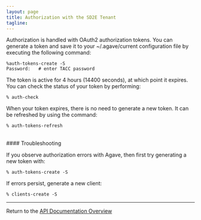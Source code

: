 ```yaml
---
layout: page
title: Authorization with the SD2E Tenant
tagline:
---
```


Authorization is handled with OAuth2 authorization tokens. You can generate
a token and save it to your ~/.agave/current configuration file by executing
the following command:
```
%auth-tokens-create -S
Password:   # enter TACC password
```

The token is active for 4 hours (14400 seconds), at which point it expires. You
can check the status of your token by performing:
```
% auth-check
```

When your token expires, there is no need to generate a new token. It can be
refreshed by using the command:
```
% auth-tokens-refresh
```

<br>
#### Troubleshooting

If you observe authorization errors with Agave, then first try generating a
new token with:
```
% auth-tokens-create -S
```

If errors persist, generate a new client:
```
% clients-create -S
```

---
Return to the [API Documentation Overview](../index.md)
